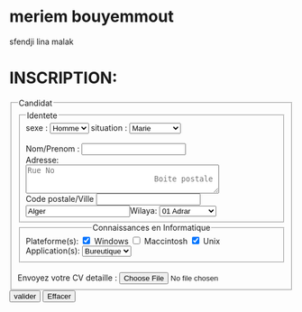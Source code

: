 <!DOCTYPE html>
  <html lang="fr">
	<head>
		<meta charset="UTF-8">
		<title>inscriptionBac</title>
    </head>
	<body>  
	<h1>meriem bouyemmout</h1>
	<p1>sfendji lina malak</p1>
	  <h1>INSCRIPTION:</h1>
		<form methode="GET" action="http://127.PHP">
			<fieldset>
				<legend>Candidat</legend>
					<fieldset>
						<legend>Identete</legend>
							<label>sexe :</label>
								<select name="sexe" >
									<option value="homme" selected>Homme</option>
			                        <option value="femme">Femme</option>
								</select>
							<label>situation :</label>
								<select name="situation">
									<option value="marie" selected>Marie</option>
									<option value="devorce">Devorce</option>
									<option value="celebataire">Celebataire</option>
									<option value="veuf">Veuf</option>
								</select><br><br>
							<label>Nom/Prenom :</label>
							<input type="texte" name="nom_prenom"><br>
							<label>Adresse:</label><br>
							<textarea name="adress" placeholder="Rue No 
							Boite postale" rows="3" cols="40"></textarea><br>
							<label>Code postale/Ville</label>
							<input type="texte" name="codepostale_ville"><input type="texte" value="Alger"><label>Wilaya:</label>
							<select name="wilaya">
								<option value="adrar" selected>01 Adrar</option>
								<option value="alger">16 Alger</option>
								<option value="bouira">10 Bouira</option>
								<option value="blida">09 Blida</option>
								<option value="tizi ouzou">15 Tizi ouzou</option>
								<option value="batna">05 Batna</option>
							</select>
					</fieldset>
					<fieldset>
						<legend align="center">Connaissances en Informatique</legend>
						<label>Plateforme(s):</label>
						<input type="checkbox" name="windows" checked>
						<label>Windows</label>
						<input type="checkbox" name="macintosh">
						<label>Maccintosh</label>
						<input type="checkbox" name="unix" checked>
						<label>Unix</label><br>
						<label>Application(s):</label>
						<select name="Application">
							<option value="bureautique">Bureutique</option>
							<option value="houda">Houda</option>
							<option value="nour">Nour</option>
						</select>
					</fieldset><br>
					<label>Envoyez votre CV detaille :</label>
					<input type="file" accept=".PDF,.DOX">
			</fieldset>
			<input type="submit" value="valider">
			<input type="reset" value="Effacer">
		</form>
	</body>
  </html>
